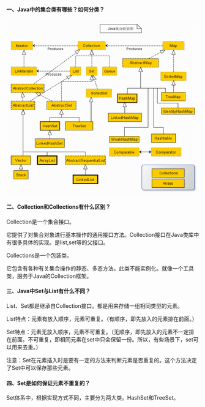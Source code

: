 #### 一、Java中的集合类有哪些？如何分类？

![集合类](https://github.com/g453030291/java-2/blob/master/images/集合类.png)

#### 二、Collection和Collections有什么区别？

Collection是一个集合接口。

它提供了对集合对象进行基本操作的通用接口方法。Collection接口在Java类库中有很多具体的实现。是list,set等的父接口。

Collections是一个包装类。

它包含有各种有关集合操作的静态、多态方法。此类不能实例化。就像一个工具类，服务于Java的Collection框架。

#### 三、Java中Set与List有什么不同？

List、Set都是继承自Collection接口。都是用来存储一组相同类型的元素。

List特点：元素有放入顺序，元素可重复。（有顺序，即先放入的元素排在前面。）

Set特点：元素无放入顺序，元素不可重复。（无顺序，即先放入的元素不一定排在前面。不可重复，即相同元素在set中只会保留一份。所以，有些场景下，set可以用来去重。）

注意：Set在元素插入时是要有一定的方法来判断元素是否重复的。这个方法决定了Set中可以保存那些元素。

#### 四、Set是如何保证元素不重复的？

Set体系中，根据实现方式不同，主要分为两大类。HashSet和TreeSet。

